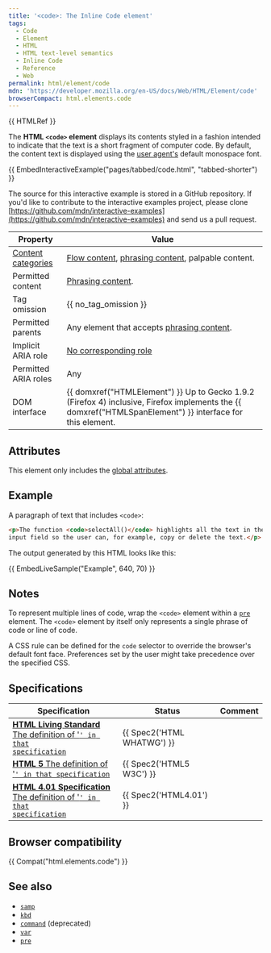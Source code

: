 ```yaml
---
title: '<code>: The Inline Code element'
tags:
  - Code
  - Element
  - HTML
  - HTML text-level semantics
  - Inline Code
  - Reference
  - Web
permalink: html/element/code
mdn: 'https://developer.mozilla.org/en-US/docs/Web/HTML/Element/code'
browserCompact: html.elements.code
---
```

{{ HTMLRef }}

The **HTML `<code>` element** displays its contents styled in a fashion intended to indicate that the text is a short fragment of computer code. By default, the content text is displayed using the [user agent's](/glossary/user_agent/) default monospace font.

{{ EmbedInteractiveExample("pages/tabbed/code.html", "tabbed-shorter") }}

The source for this interactive example is stored in a GitHub repository. If you'd like to contribute to the interactive examples project, please clone [https://github.com/mdn/interactive-examples](https://github.com/mdn/interactive-examples) and send us a pull request.

| Property | Value |
| --- | --- |
| [Content categories](/html/content_categories) | [Flow content](/html/content_categories#flow_content), [phrasing content](/html/content_categories#phrasing_content), palpable content. |
| Permitted content | [Phrasing content](/html/content_categories#phrasing_content). |
| Tag omission | {{ no_tag_omission }} |
| Permitted parents | Any element that accepts [phrasing content](/html/content_categories#phrasing_content). |
| Implicit ARIA role | [No corresponding role](https://www.w3.org/TR/html-aria/#dfn-no-corresponding-role) |
| Permitted ARIA roles | Any |
| DOM interface | {{ domxref("HTMLElement") }} Up to Gecko 1.9.2 (Firefox 4) inclusive, Firefox implements the {{ domxref("HTMLSpanElement") }} interface for this element. |

## Attributes

This element only includes the [global attributes](/html/global_attributes).

## Example

A paragraph of text that includes `<code>`:

```html
<p>The function <code>selectAll()</code> highlights all the text in the
input field so the user can, for example, copy or delete the text.</p>

```

The output generated by this HTML looks like this:

{{ EmbedLiveSample("Example", 640, 70) }}

## Notes

To represent multiple lines of code, wrap the `<code>` element within a [`pre`](/html/element/pre/) element. The `<code>` element by itself only represents a single phrase of code or line of code.

A CSS rule can be defined for the `code` selector to override the browser's default font face. Preferences set by the user might take precedence over the specified CSS.

## Specifications

| Specification | Status | Comment |
| --- | --- | --- |
| [**HTML Living Standard** The definition of '<code>' in that specification](https://html.spec.whatwg.org/multipage/semantics.html#the-code-element) | {{ Spec2('HTML WHATWG') }} |  |
| [**HTML 5** The definition of '<code>' in that specification](https://www.w3.org/TR/html52/textlevel-semantics.html#the-code-element) | {{ Spec2('HTML5 W3C') }} |  |
| [**HTML 4.01 Specification** The definition of '<code>' in that specification](https://www.w3.org/TR/html401/struct/text.html#h-9.2.1) | {{ Spec2('HTML4.01') }} |  |

## Browser compatibility

{{ Compat("html.elements.code") }}

## See also

-   [`samp`](/html/element/samp/)
-   [`kbd`](/html/element/kbd/)
-   [`command`](/html/element/command/) (deprecated)
-   [`var`](/html/element/var/)
-   [`pre`](/html/element/pre/)